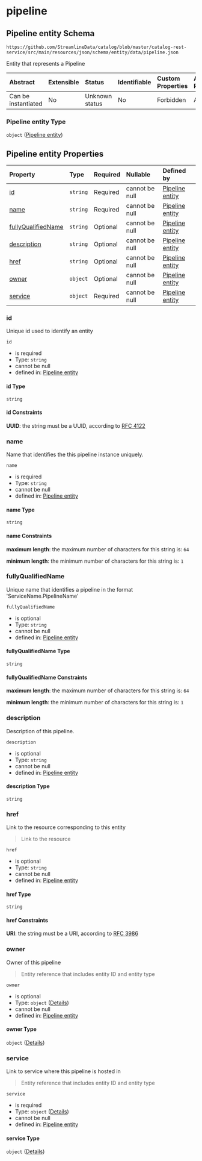 # pipeline

## Pipeline entity Schema

```text
https://github.com/StreamlineData/catalog/blob/master/catalog-rest-service/src/main/resources/json/schema/entity/data/pipeline.json
```

Entity that represents a Pipeline

| Abstract | Extensible | Status | Identifiable | Custom Properties | Additional Properties | Access Restrictions | Defined In |
| :--- | :--- | :--- | :--- | :--- | :--- | :--- | :--- |
| Can be instantiated | No | Unknown status | No | Forbidden | Allowed | none | [pipeline.json](https://github.com/parthp2107/jsonTesting/tree/982c19ce17ac8d846e924786a3bf1598f2ce11b7/Entities/out/entity/data/pipeline.json) |

### Pipeline entity Type

`object` \([Pipeline entity](pipeline.md)\)

## Pipeline entity Properties

| Property | Type | Required | Nullable | Defined by |
| :--- | :--- | :--- | :--- | :--- |
| [id](pipeline.md#id) | `string` | Required | cannot be null | [Pipeline entity](../../types/common/common-definitions-uuid.md) |
| [name](pipeline.md#name) | `string` | Required | cannot be null | [Pipeline entity](pipeline-properties-name.md) |
| [fullyQualifiedName](pipeline.md#fullyqualifiedname) | `string` | Optional | cannot be null | [Pipeline entity](pipeline-properties-fullyqualifiedname.md) |
| [description](pipeline.md#description) | `string` | Optional | cannot be null | [Pipeline entity](pipeline-properties-description.md) |
| [href](pipeline.md#href) | `string` | Optional | cannot be null | [Pipeline entity](../../types/common/common-definitions-href.md) |
| [owner](pipeline.md#owner) | `object` | Optional | cannot be null | [Pipeline entity](../../types/common/common-definitions-entityreference.md) |
| [service](pipeline.md#service) | `object` | Required | cannot be null | [Pipeline entity](../../types/common/common-definitions-entityreference.md) |

### id

Unique id used to identify an entity

`id`

* is required
* Type: `string`
* cannot be null
* defined in: [Pipeline entity](../../types/common/common-definitions-uuid.md)

#### id Type

`string`

#### id Constraints

**UUID**: the string must be a UUID, according to [RFC 4122](https://tools.ietf.org/html/rfc4122)

### name

Name that identifies the this pipeline instance uniquely.

`name`

* is required
* Type: `string`
* cannot be null
* defined in: [Pipeline entity](pipeline-properties-name.md)

#### name Type

`string`

#### name Constraints

**maximum length**: the maximum number of characters for this string is: `64`

**minimum length**: the minimum number of characters for this string is: `1`

### fullyQualifiedName

Unique name that identifies a pipeline in the format 'ServiceName.PipelineName'

`fullyQualifiedName`

* is optional
* Type: `string`
* cannot be null
* defined in: [Pipeline entity](pipeline-properties-fullyqualifiedname.md)

#### fullyQualifiedName Type

`string`

#### fullyQualifiedName Constraints

**maximum length**: the maximum number of characters for this string is: `64`

**minimum length**: the minimum number of characters for this string is: `1`

### description

Description of this pipeline.

`description`

* is optional
* Type: `string`
* cannot be null
* defined in: [Pipeline entity](pipeline-properties-description.md)

#### description Type

`string`

### href

Link to the resource corresponding to this entity

> Link to the resource

`href`

* is optional
* Type: `string`
* cannot be null
* defined in: [Pipeline entity](../../types/common/common-definitions-href.md)

#### href Type

`string`

#### href Constraints

**URI**: the string must be a URI, according to [RFC 3986](https://tools.ietf.org/html/rfc3986)

### owner

Owner of this pipeline

> Entity reference that includes entity ID and entity type

`owner`

* is optional
* Type: `object` \([Details](../../types/common/common-definitions-entityreference.md)\)
* cannot be null
* defined in: [Pipeline entity](../../types/common/common-definitions-entityreference.md)

#### owner Type

`object` \([Details](../../types/common/common-definitions-entityreference.md)\)

### service

Link to service where this pipeline is hosted in

> Entity reference that includes entity ID and entity type

`service`

* is required
* Type: `object` \([Details](../../types/common/common-definitions-entityreference.md)\)
* cannot be null
* defined in: [Pipeline entity](../../types/common/common-definitions-entityreference.md)

#### service Type

`object` \([Details](../../types/common/common-definitions-entityreference.md)\)

